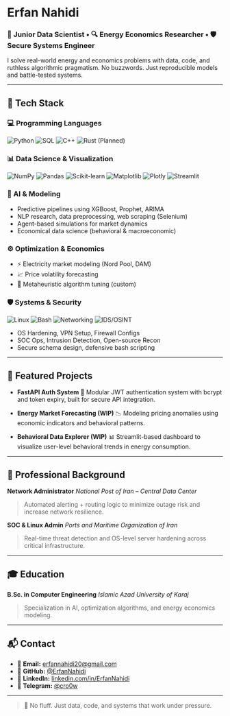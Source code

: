 # Erfan Nahidi

### 🚀 Junior Data Scientist • 🔍 Energy Economics Researcher • 🛡️ Secure Systems Engineer

I solve real-world energy and economics problems with data, code, and ruthless algorithmic pragmatism.
No buzzwords. Just reproducible models and battle-tested systems.

---

## 🔧 Tech Stack

### 💻 Programming Languages

![Python](https://img.shields.io/badge/Python-3776AB?style=for-the-badge\&logo=python\&logoColor=white)
![SQL](https://img.shields.io/badge/SQL-4479A1?style=for-the-badge\&logo=postgresql\&logoColor=white)
![C++](https://img.shields.io/badge/C++-00599C?style=for-the-badge\&logo=c%2B%2B\&logoColor=white)
![Rust (Planned)](https://img.shields.io/badge/Rust-Learning_2027-000000?style=for-the-badge\&logo=rust\&logoColor=white)

### 📊 Data Science & Visualization

![NumPy](https://img.shields.io/badge/NumPy-013243?style=for-the-badge\&logo=numpy\&logoColor=white)
![Pandas](https://img.shields.io/badge/Pandas-150458?style=for-the-badge\&logo=pandas\&logoColor=white)
![Scikit-learn](https://img.shields.io/badge/Scikit--Learn-F7931E?style=for-the-badge\&logo=scikit-learn\&logoColor=white)
![Matplotlib](https://img.shields.io/badge/Matplotlib-11557C?style=for-the-badge\&logo=matplotlib\&logoColor=white)
![Plotly](https://img.shields.io/badge/Plotly-3F4F75?style=for-the-badge\&logo=plotly\&logoColor=white)
![Streamlit](https://img.shields.io/badge/Streamlit-FF4B4B?style=for-the-badge\&logo=streamlit\&logoColor=white)

### 🧠 AI & Modeling

* Predictive pipelines using XGBoost, Prophet, ARIMA
* NLP research, data preprocessing, web scraping (Selenium)
* Agent-based simulations for market dynamics
* Economical data science (behavioral & macroeconomic)

### ⚙️ Optimization & Economics

* ⚡ Electricity market modeling (Nord Pool, DAM)
* 📈 Price volatility forecasting
* 🧠 Metaheuristic algorithm tuning (custom)

### 🛡️ Systems & Security

![Linux](https://img.shields.io/badge/Linux-Fedora/Debian/Arch-000000?style=for-the-badge\&logo=linux\&logoColor=white)
![Bash](https://img.shields.io/badge/Bash-4EAA25?style=for-the-badge\&logo=gnu-bash\&logoColor=white)
![Networking](https://img.shields.io/badge/CCNP-Level_Networking-0056A3?style=for-the-badge\&logo=cisco\&logoColor=white)
![IDS/OSINT](https://img.shields.io/badge/IDS%20%2F%20OSINT-Security_Tools-8B0000?style=for-the-badge)

* OS Hardening, VPN Setup, Firewall Configs
* SOC Ops, Intrusion Detection, Open-source Recon
* Secure schema design, defensive bash scripting

---

## 📁 Featured Projects

* **FastAPI Auth System**
  🔐 Modular JWT authentication system with bcrypt and token expiry, built for secure API integration.

* **Energy Market Forecasting (WIP)**
  📉 Modeling pricing anomalies using economic indicators and behavioral patterns.

* **Behavioral Data Explorer (WIP)**
  📊 Streamlit-based dashboard to visualize user-level behavioral trends in energy consumption.

---

## 💼 Professional Background

**Network Administrator**
*National Post of Iran – Central Data Center*

> Automated alerting + routing logic to minimize outage risk and increase network resilience.

**SOC & Linux Admin**
*Ports and Maritime Organization of Iran*

> Real-time threat detection and OS-level server hardening across critical infrastructure.

---

## 🎓 Education

**B.Sc. in Computer Engineering**
*Islamic Azad University of Karaj*

> Specialization in AI, optimization algorithms, and energy economics modeling.

---

## 📬 Contact

* 📧 **Email:** [erfannahidi20@gmail.com](mailto:erfannahidi20@gmail.com)
* 🧠 **GitHub:** [@ErfanNahidi](https://github.com/ErfanNahidi)
* 💼 **LinkedIn:** [linkedin.com/in/ErfanNahidi](https://linkedin.com/in/ErfanNahidi)
* 💬 **Telegram:** [@cro0w](https://t.me/cro0w)

---

> 🧠 No fluff. Just data, code, and systems that work under pressure.


